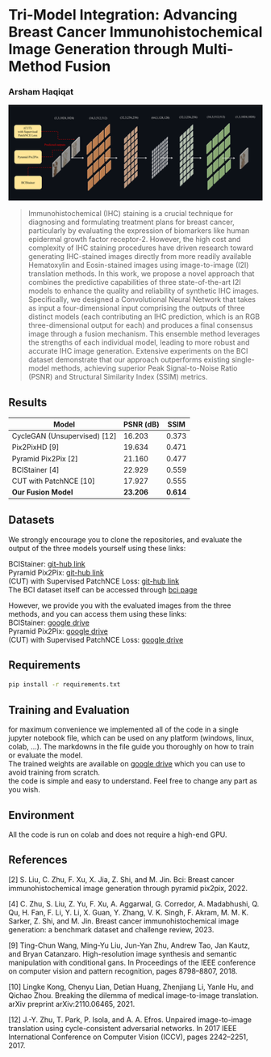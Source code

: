# Tri-Model Integration: Advancing Breast Cancer Immunohistochemical Image Generation through Multi-Method Fusion
### Arsham Haqiqat

![model illustration](./illustration.png)

> Immunohistochemical (IHC) staining is a crucial technique for diagnosing and formulating treatment plans for breast cancer, particularly by evaluating the expression of biomarkers like human epidermal growth factor receptor-2. However, the high cost and complexity of IHC staining procedures have driven research toward generating IHC-stained images directly from more readily available Hematoxylin and Eosin-stained images using image-to-image (I2I) translation methods. In this work, we propose a novel approach that combines the predictive capabilities of three state-of-the-art I2I models to enhance the quality and reliability of synthetic IHC images. Specifically, we designed a Convolutional Neural Network that takes as input a four-dimensional input comprising the outputs of three distinct models (each contributing an IHC prediction, which is an RGB three-dimensional output for each) and produces a final consensus image through a fusion mechanism. This ensemble method leverages the strengths of each individual model, leading to more robust and accurate IHC image generation. Extensive experiments on the BCI dataset demonstrate that our approach outperforms existing single-model methods, achieving superior Peak Signal-to-Noise Ratio (PSNR) and Structural Similarity Index (SSIM) metrics.

## Results

| Model                       | PSNR (dB) | SSIM  |
|-----------------------------|-----------|-------|
| CycleGAN (Unsupervised) [12] | 16.203    | 0.373 |
| Pix2PixHD [9]               | 19.634    | 0.471 |
| Pyramid Pix2Pix [2]         | 21.160    | 0.477 |
| BCIStainer [4]              | 22.929    | 0.559 |
| CUT with PatchNCE [10]       | 17.927    | 0.555 |
| **Our Fusion Model**        | **23.206**| **0.614** |

## Datasets

We strongly encourage you to clone the repositories, and evaluate the output of the three models yourself using these links:  

BCIStainer: [git-hub link](https://github.com/quqixun/BCIStainer)  
Pyramid Pix2Pix: [git-hub link](https://github.com/bupt-ai-cz/BCI)  
(CUT) with Supervised PatchNCE Loss: [git-hub link](https://github.com/lifangda01/AdaptiveSupervisedPatchNCE)  
The BCI dataset itself can be accessed through [bci page](https://bupt-ai-cz.github.io/BCI/)  

However, we provide you with the evaluated images from the three methods, and you can access them using these links:  
BCIStainer: [google drive](https://drive.google.com/drive/folders/1ELjMqUxp5qPB_J2W75jcrXdlAZcKqLSf?usp=sharing)  
Pyramid Pix2Pix: [google drive](https://drive.google.com/drive/folders/1AiANjhZOaffYBCPvcp1Ia7_FEbAzO4ws?usp=sharing)  
(CUT) with Supervised PatchNCE Loss: [google drive](https://drive.google.com/drive/folders/18eLOR8Dn0UF8RAjZ27O6xqG_xb4ntwln?usp=sharing)  

## Requirements

```bash
pip install -r requirements.txt
```
## Training and Evaluation
for maximum convenience we implemented all of the code in a single jupyter notebook file, which can be used on any platform (windows, linux, colab, ...). The markdowns in the file guide you thoroughly on how to train or evaluate the model.  
The trained weights are available on [google drive](https://drive.google.com/file/d/10DvhvqvoWuqf4gcuA-bjh0sKkVgY2Iw4/view?usp=sharing) which you can use to avoid training from scratch.  
the code is simple and easy to understand. Feel free to change any part as you wish.  

## Environment

All the code is run on colab and does not require a high-end GPU.

## References

[2]   S. Liu, C. Zhu, F. Xu, X. Jia, Z. Shi, and M. Jin. Bci: Breast cancer immunohistochemical image generation through pyramid pix2pix, 2022.

[4] 	C. Zhu, S. Liu, Z. Yu, F. Xu, A. Aggarwal, G. Corredor, A. Madabhushi, Q. Qu, H. Fan, F. Li, Y. Li, X. Guan, Y. Zhang, V. K. Singh, F. Akram, M. M. K. Sarker, Z. Shi, and M. Jin. Breast cancer immunohistochemical image generation: a benchmark dataset and challenge review, 2023.

[9]	  Ting-Chun Wang, Ming-Yu Liu, Jun-Yan Zhu, Andrew Tao, Jan Kautz, and Bryan Catanzaro. High-resolution image synthesis and semantic manipulation with conditional gans. In Proceedings of the IEEE conference on computer vision and pattern recognition, pages 8798–8807, 2018.

[10]	Lingke Kong, Chenyu Lian, Detian Huang, Zhenjiang Li, Yanle Hu, and Qichao Zhou. Breaking the dilemma of medical image-to-image translation. arXiv preprint arXiv:2110.06465, 2021.

[12]	J.-Y. Zhu, T. Park, P. Isola, and A. A. Efros. Unpaired image-to-image translation using cycle-consistent adversarial networks. In 2017 IEEE International Conference on Computer Vision (ICCV), pages 2242–2251, 2017.




